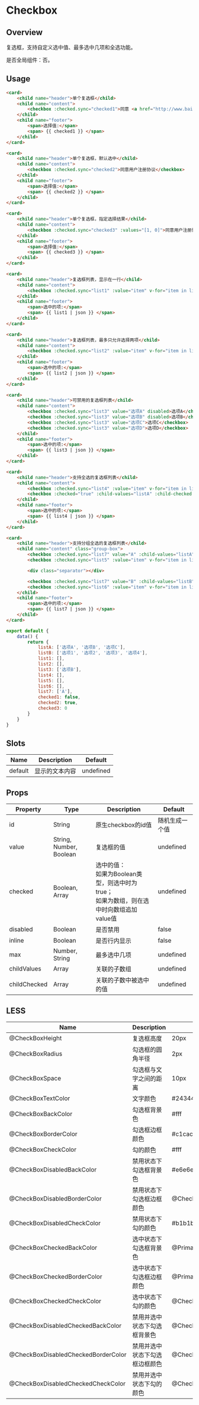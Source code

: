 # Checkbox

## Overview

复选框，支持自定义选中值、最多选中几项和全选功能。

是否全局组件：否。

## Usage

```html
<card>
    <child name="header">单个复选框</child>
    <child name="content">
        <checkbox :checked.sync="checked1">同意 <a href="http://www.baidu.com" slot="extra">用户注册协议</a></checkbox>
    </child>
    <child name="footer">
        <span>选择值:</span>
        <span> {{ checked1 }} </span>
    </child>
</card>

<card>
    <child name="header">单个复选框，默认选中</child>
    <child name="content">
        <checkbox :checked.sync="checked2">同意用户注册协议</checkbox>
    </child>
    <child name="footer">
        <span>选择值:</span>
        <span> {{ checked2 }} </span>
    </child>
</card>

<card>
    <child name="header">单个复选框，指定选择结果</child>
    <child name="content">
        <checkbox :checked.sync="checked3" :values="[1, 0]">同意用户注册协议</checkbox>
    </child>
    <child name="footer">
        <span>选择值:</span>
        <span> {{ checked3 }} </span>
    </child>
</card>

<card>
    <child name="header">复选框列表，显示在一行</child>
    <child name="content">
        <checkbox :checked.sync="list1" :value="item" v-for="item in listA" inline>{{item}}</checkbox>
    </child>
    <child name="footer">
        <span>选中的项:</span>
        <span> {{ list1 | json }} </span>
    </child>
</card>

<card>
    <child name="header">复选框列表，最多只允许选择两项</child>
    <child name="content">
        <checkbox :checked.sync="list2" :value="item" v-for="item in listB" max="2">{{item}}</checkbox>
    </child>
    <child name="footer">
        <span>选中的项:</span>
        <span> {{ list2 | json }} </span>
    </child>
</card>

<card>
    <child name="header">可禁用的复选框列表</child>
    <child name="content">
        <checkbox :checked.sync="list3" value="选项A" disabled>选项A</checkbox>
        <checkbox :checked.sync="list3" value="选项B" disabled>选项B</checkbox>
        <checkbox :checked.sync="list3" value="选项C">选项C</checkbox>
        <checkbox :checked.sync="list3" value="选项D">选项D</checkbox>
    </child>
    <child name="footer">
        <span>选中的项:</span>
        <span> {{ list3 | json }} </span>
    </child>
</card>

<card>
    <child name="header">支持全选的复选框列表</child>
    <child name="content">
        <checkbox :checked.sync="list4" :value="item" v-for="item in listA">{{item}}</checkbox>
        <checkbox :checked="true" :child-values="listA" :child-checked.sync="list4">全选</checkbox>
    </child>
    <child name="footer">
        <span>选中的项:</span>
        <span> {{ list4 | json }} </span>
    </child>
</card>

<card>
    <child name="header">支持分组全选的复选框列表</child>
    <child name="content" class="group-box">
        <checkbox :checked.sync="list7" value="A" :child-values="listA" :child-checked.sync="list5" max="1">选择分组A</checkbox>
        <checkbox :checked.sync="list5" :value="item" v-for="item in listA" class="box-item">{{item}}</checkbox>

        <div class="separator"></div>

        <checkbox :checked.sync="list7" value="B" :child-values="listB" :child-checked.sync="list6" max="1">选择分组B</checkbox>
        <checkbox :checked.sync="list6" :value="item" v-for="item in listB" class="box-item">{{item}}</checkbox>
    </child>
    <child name="footer">
        <span>选中的项:</span>
        <span> {{ list7 | json }} </span>
    </child>
</card>
```

```javascript
export default {
    data() {
        return {
            listA: ['选项A', '选项B', '选项C'],
            listB: ['选项1', '选项2', '选项3', '选项4'],
            list1: [],
            list2: [],
            list3: ['选项B'],
            list4: [],
            list5: [],
            list6: [],
            list7: ['A'],
            checked1: false,
            checked2: true,
            checked3: 0
        }
    }
}
```

## Slots

| Name | Description | Default |
| ----- | ----- | ----- |
| default | 显示的文本内容 | undefined |

## Props

| Property | Type | Description | Default |
| ----- | ----- | ----- | ----- |
| id | String | 原生checkbox的id值 | 随机生成一个值 |
| value | String, Number, Boolean | 复选框的值 | undefined |
| checked | Boolean, Array | 选中的值：<br>如果为Boolean类型，则选中时为true；<br>如果为数组，则在选中时向数组追加value值 | undefined |
| disabled | Boolean | 是否禁用 | false |
| inline | Boolean | 是否行内显示 | false |
| max | Number, String | 最多选中几项 | undefined |
| childValues | Array | 关联的子数组 | undefined |
| childChecked | Array | 关联的子数中被选中的值 | undefined |

## LESS

| Name | Description | Default |
| ----- | ----- | ----- |
| @CheckBoxHeight | 复选框高度 | 20px |
| @CheckBoxRadius | 勾选框的圆角半径 | 2px |
| @CheckBoxSpace | 勾选框与文字之间的距离 | 10px |
| @CheckBoxTextColor | 文字颜色 | \#243441 |
| @CheckBoxBackColor | 勾选框背景色 | \#fff |
| @CheckBoxBorderColor | 勾选框边框颜色 | \#c1caca |
| @CheckBoxCheckColor | 勾的颜色 | \#fff |
| @CheckBoxDisabledBackColor | 禁用状态下勾选框背景色 | \#e6e6e6 |
| @CheckBoxDisabledBorderColor | 禁用状态下勾选框边框颜色 | @CheckBoxBorderColor |
| @CheckBoxDisabledCheckColor | 禁用状态下勾的颜色 | \#b1b1b1 |
| @CheckBoxCheckedBackColor | 选中状态下勾选框背景色 | @PrimaryColor |
| @CheckBoxCheckedBorderColor | 选中状态下勾选框边框颜色 | @PrimaryColor |
| @CheckBoxCheckedCheckColor | 选中状态下勾的颜色 | @CheckBoxCheckColor |
| @CheckBoxDisabledCheckedBackColor | 禁用并选中状态下勾选框背景色 | @CheckBoxDisabledBackColor |
| @CheckBoxDisabledCheckedBorderColor | 禁用并选中状态下勾选框边框颜色 | @CheckBoxBorderColor |
| @CheckBoxDisabledCheckedCheckColor | 禁用并选中状态下勾的颜色 | @CheckBoxDisabledCheckColor |